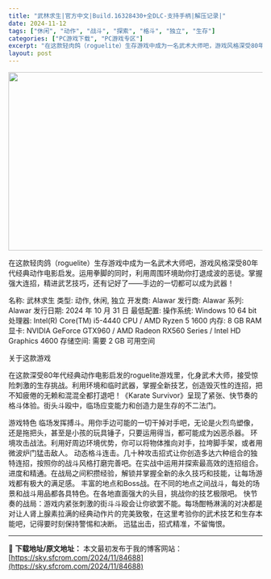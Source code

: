 ```yaml
---
title: "武林求生|官方中文|Build.16328430+全DLC-支持手柄|解压记录|"
date: 2024-11-12
tags: ["休闲", "动作", "战斗", "探索", "格斗", "独立", "生存"]
categories: ["PC游戏下载", "PC游戏专区"]
excerpt: "在这款轻肉鸽（roguelite）生存游戏中成为一名武术大师吧，游戏风格深受80年代经典动作电影启发。运用拳脚的同时，利用周围环境助你打退成波的恶徒。掌握强大连招，精进武艺技巧，还有记好了——手边的一切都可以成为武器！ 名称: 武林求生 类型: 动作, 休闲, 独立 开发商: Alawar 发行商:&hellip;"
layout: post
---
```


<img class="aligncenter size-full wp-image-84672" src="https://sky.sfcrom.com/wp-content/uploads/2024/11/2024111211133477.webp" alt="" width="616" height="353" />

在这款轻肉鸽（roguelite）生存游戏中成为一名武术大师吧，游戏风格深受80年代经典动作电影启发。运用拳脚的同时，利用周围环境助你打退成波的恶徒。掌握强大连招，精进武艺技巧，还有记好了——手边的一切都可以成为武器！

名称: 武林求生
类型: 动作, 休闲, 独立
开发商: Alawar
发行商: Alawar
系列: Alawar
发行日期: 2024 年 10 月 31 日
最低配置:
操作系统: Windows 10 64 bit
处理器: Intel(R) Core(TM) i5-4440 CPU / AMD Ryzen 5 1600
内存: 8 GB RAM
显卡: NVIDIA GeForce GTX960 / AMD Radeon RX560 Series / Intel HD Graphics 4600
存储空间: 需要 2 GB 可用空间

关于这款游戏

在这款深受80年代经典动作电影启发的roguelite游戏里，化身武术大师，接受惊险刺激的生存挑战。利用环境和临时武器，掌握全新技艺，创造毁灭性的连招，把不知疲倦的无赖和混混全都打退吧！《Karate Survivor》呈现了紧张、快节奏的格斗体验。街头斗殴中，临场应变能力和创造力是生存的不二法门。

游戏特色
临场发挥搏斗。用你手边可能的一切干掉对手吧，无论是火烈鸟塑像，还是拖把头，甚至是小孩的玩具锤子，只要运用得当，都可能成为凶恶杀器。
环境攻击战法。利用好周边环境优势，你可以将物体推向对手，拉垮脚手架，或者用微波炉门猛击敌人。
动态格斗连击。几十种攻击招式让你创造多达六种组合的独特连招，按照你的战斗风格打磨完善吧。在实战中运用并探索最高效的连招组合。
进度和精通。在战局之间积攒经验，解锁并掌握全新的永久技巧和技能，让每场游戏都有极大的满足感。
丰富的地点和Boss战。在不同的地点之间战斗，每处的场景和战斗用品都各具特色。在各地直面强大的头目，挑战你的技艺极限吧。
快节奏的战局：游戏内紧张刺激的街斗斗殴会让你欲罢不能。每场酣畅淋漓的对决都是对让人肾上腺素拉满的经典动作片的完美致敬，在这里考验你的武术技艺和生存本能吧，记得要时刻保持警惕和决断。
迅猛出击，招式精准，不留悔恨。

---
📖 **下载地址/原文地址：** 本文最初发布于我的博客网站：[https://sky.sfcrom.com/2024/11/84688](https://sky.sfcrom.com/2024/11/84688)
